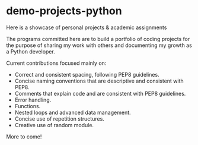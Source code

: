 # demo-projects-python
Here is a showcase of personal projects & academic assignments

The programs committed here are to build a portfolio of coding projects for the purpose of sharing my work with others and documenting my growth as a Python developer.

Current contributions focused mainly on:

- Correct and consistent spacing, following PEP8 guidelines.
- Concise naming conventions that are descriptive and consistent with PEP8.
- Comments that explain code and are consistent with PEP8 guidelines.
- Error handling.
- Functions.
- Nested loops and advanced data management.
- Concise use of repetition structures. 
- Creative use of random module.

More to come!
